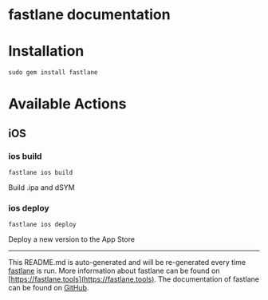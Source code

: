 fastlane documentation
================
# Installation
```
sudo gem install fastlane
```
# Available Actions
## iOS
### ios build
```
fastlane ios build
```
Build .ipa and dSYM
### ios deploy
```
fastlane ios deploy
```
Deploy a new version to the App Store

----

This README.md is auto-generated and will be re-generated every time [fastlane](https://fastlane.tools) is run.
More information about fastlane can be found on [https://fastlane.tools](https://fastlane.tools).
The documentation of fastlane can be found on [GitHub](https://github.com/fastlane/fastlane/tree/master/fastlane).
